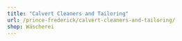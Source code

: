 ```yaml
---
title: "Calvert Cleaners and Tailoring"
url: /prince-frederick/calvert-cleaners-and-tailoring/
shop: Wäscherei
---
```

